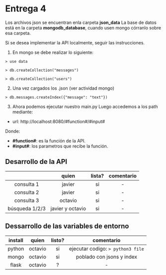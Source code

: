 # Entrega 4
Los archivos json se encuentran enla carpeta **json_data**
La base de datos está en la carpeta **mongodb_database**, cuando usen mongo córranlo sobre esa carpeta.

Si se desea implementar la API localmente, seguir las instrucciones.

1. En mongo se debe realizar lo siguiente:

`> use data`

`> db.createCollection("messages")`

`> db.createCollection("users")`

2. Una vez cargados los .json (ver actividad mongo)

`> db.messages.createIndex({"message": "text"})`

3. Ahora podemos ejecutar nuestro main.py
Luego accedemos a los path mediante:
+ url: http://localhost:8080/#function#/#input#

Donde:
+ **#function#**: es la función de la API.
+ **#input#**: los parametros que recibe la función.


## Desarrollo de la API
|  | quien | lista? | comentario |
|:----------:|:-------:|:------:|:----------:|
| consulta 1 | javier | si | - |
| consulta 2 | javier | si | - |
| consulta 3 | octavio | si | - |
| búsqueda 1/2/3 | javier y octavio | si | - |

## Dessarrollo de las variables de entorno
| install | quien | listo? | comentario |
|:-------:|:--------:|:----:|:--------------------------:|
| python | octavio | si | ejecutar codigo: `> python3 file` |
| mongo | octavio | si | poblado con jsons y index |
| flask | octavio | ? |	- |



